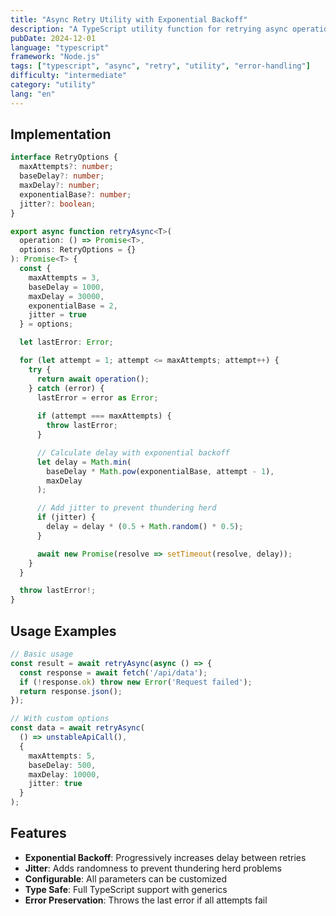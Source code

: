 ```yaml
---
title: "Async Retry Utility with Exponential Backoff"
description: "A TypeScript utility function for retrying async operations with configurable exponential backoff and jitter."
pubDate: 2024-12-01
language: "typescript"
framework: "Node.js"
tags: ["typescript", "async", "retry", "utility", "error-handling"]
difficulty: "intermediate"
category: "utility"
lang: "en"
---
```


## Implementation

```typescript
interface RetryOptions {
  maxAttempts?: number;
  baseDelay?: number;
  maxDelay?: number;
  exponentialBase?: number;
  jitter?: boolean;
}

export async function retryAsync<T>(
  operation: () => Promise<T>,
  options: RetryOptions = {}
): Promise<T> {
  const {
    maxAttempts = 3,
    baseDelay = 1000,
    maxDelay = 30000,
    exponentialBase = 2,
    jitter = true
  } = options;

  let lastError: Error;

  for (let attempt = 1; attempt <= maxAttempts; attempt++) {
    try {
      return await operation();
    } catch (error) {
      lastError = error as Error;
      
      if (attempt === maxAttempts) {
        throw lastError;
      }

      // Calculate delay with exponential backoff
      let delay = Math.min(
        baseDelay * Math.pow(exponentialBase, attempt - 1),
        maxDelay
      );

      // Add jitter to prevent thundering herd
      if (jitter) {
        delay = delay * (0.5 + Math.random() * 0.5);
      }

      await new Promise(resolve => setTimeout(resolve, delay));
    }
  }

  throw lastError!;
}
```

## Usage Examples

```typescript
// Basic usage
const result = await retryAsync(async () => {
  const response = await fetch('/api/data');
  if (!response.ok) throw new Error('Request failed');
  return response.json();
});

// With custom options
const data = await retryAsync(
  () => unstableApiCall(),
  {
    maxAttempts: 5,
    baseDelay: 500,
    maxDelay: 10000,
    jitter: true
  }
);
```

## Features

- **Exponential Backoff**: Progressively increases delay between retries
- **Jitter**: Adds randomness to prevent thundering herd problems
- **Configurable**: All parameters can be customized
- **Type Safe**: Full TypeScript support with generics
- **Error Preservation**: Throws the last error if all attempts fail
